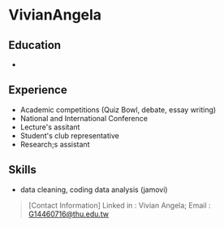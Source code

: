 # VivianAngela
## Education
-

## Experience
- Academic competitions (Quiz Bowl, debate, essay writing)
- National and International Conference
- Lecture's assitant
- Student's club representative
- Research;s assistant 

## Skills
- data cleaning, coding data analysis (jamovi)

>[Contact Information]
Linked in : Vivian Angela; Email : G14460716@thu.edu.tw
